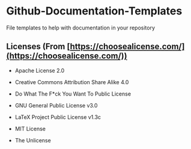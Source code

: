 # Github-Documentation-Templates

File templates to help with documentation in your repository

## Licenses (From [https://choosealicense.com/](https://choosealicense.com/))

- Apache License 2.0

- Creative Commons Attribution Share Alike 4.0

- Do What The F\*ck You Want To Public License

- GNU General Public License v3.0

- LaTeX Project Public License v1.3c

- MIT License

- The Unlicense
